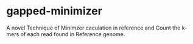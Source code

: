 # gapped-minimizer
A novel Technique of Minimzer caculation in reference and Count the k-mers of each read found in Reference genome.
